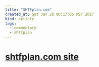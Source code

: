 ```yaml
---
title: "SHTFplan.com"
created_at: Sat Jan 28 00:17:06 MST 2017
kind: article
tags:
  - commentary
  - shtfplan
---
```


<h1>
  <a href="http://www.shtfplan.com/" target="_blank">shtfplan.com site</a>
</h1>

<!--
html boilerplate
<a href="" target="_blank"></a>
<a name=""></a>
<img src="" width="400px">
<ul>
  <li></li>
</ul>
<pre>
</pre>
<pre><code>
</code></pre>
<math xmlns='http://www.w3.org/1998/Math/MathML' display='block'>
</math>
-->

